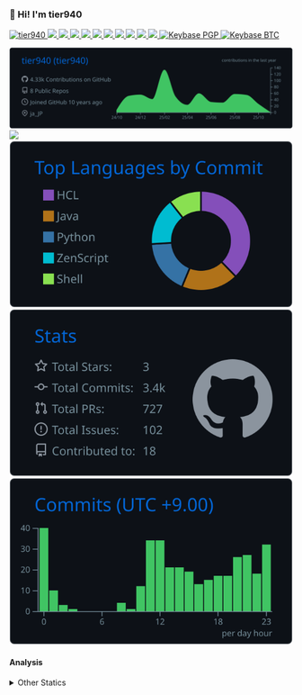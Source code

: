 ### 👋 Hi! I'm tier940

<p align="left"> 
  <a href="https://github.com/tier940/tier940/">
    <img src="https://komarev.com/ghpvc/?username=tier940" alt="tier940" />
  </a>
  <a href="http://twitter.com/tier940">
    <img height="20" src="https://img.shields.io/twitter/follow/tier940?label=Twitter&logo=twitter&style=flat" />
  </a>
  <a href="https://github.com/tier940">
    <img height="20" src="https://img.shields.io/github/followers/tier940?label=follow&logo=github&style=flat" />
  </a>
  <a href="https://www.reddit.com/user/tier940">
    <img height="20" src="https://img.shields.io/reddit/user-karma/combined/tier940?label=Reddit&logo=reddit&style=flat" />
  </a>
  <a href="https://stackoverflow.com/users/17317833/tier940">
    <img height="20" src="https://img.shields.io/stackexchange/stackoverflow/r/17317833?label=StackOverflow&logo=stack-overflow&style=flat" />
  </a>
  <a href="https://zenn.dev/tier940">
    <img height="20" src="https://zenn.badge.nikaera.com/s/tier940/likes" />
  </a>
  <a href="https://zenn.dev/tier940">
    <img height="20" src="https://zenn.badge.nikaera.com/s/tier940/followers" />
  </a>
  <a href="https://zenn.dev/tier940">
    <img height="20" src="https://zenn.badge.nikaera.com/s/tier940/articles" />
  </a>
  <a href="http://qiita.com/tier940">
    <img height="20" src="https://qiita-badge.apiapi.app/s/tier940/posts.svg" />
  </a>
  <a href="http://qiita.com/tier940">
    <img height="20" src="https://qiita-badge.apiapi.app/s/tier940/contributions.svg" />
  </a>
  <a href="https://github.com/tier940/tier940/">
    <img height="20" src="https://github.com/tier940/tier940/actions/workflows/main.yml/badge.svg" />
  </a>
  <a href="https://keybase.io/tier940">
    <img alt="Keybase PGP" src="https://img.shields.io/keybase/pgp/tier940">
  </a>
  <a href="https://keybase.io/tier940">
    <img alt="Keybase BTC" src="https://img.shields.io/keybase/btc/tier940">
  </a>
</p>

[![](https://raw.githubusercontent.com/tier940/tier940/main/profile-summary-card-output/github_dark/0-profile-details.svg)](https://github.com/vn7n24fzkq/github-profile-summary-cards)
[![](https://raw.githubusercontent.com/tier940/tier940/main/profile-summary-card-output/github_dark/1-repos-per-language.svg)](https://github.com/vn7n24fzkq/github-profile-summary-cards) [![](https://raw.githubusercontent.com/tier940/tier940/main/profile-summary-card-output/github_dark/2-most-commit-language.svg)](https://github.com/vn7n24fzkq/github-profile-summary-cards)
[![](https://raw.githubusercontent.com/tier940/tier940/main/profile-summary-card-output/github_dark/3-stats.svg)](https://github.com/vn7n24fzkq/github-profile-summary-cards) [![](https://raw.githubusercontent.com/tier940/tier940/main/profile-summary-card-output/github_dark/4-productive-time.svg)](https://github.com/vn7n24fzkq/github-profile-summary-cards)


#### Analysis
<!-- <img height="150" src="https://github.com/tier940/tier940/blob/master/images/stat.svg" alt="Alternative Text"/> -->

<details>
  <summary>Other Statics</summary>
  <!--START_SECTION:waka-->
![Code Time](http://img.shields.io/badge/Code%20Time-5%2C425%20hrs%2026%20mins-blue)

**🐱 My GitHub Data** 

> 📦 47.5 kB Used in GitHub's Storage 
 > 
> 💼 Opted to Hire
 > 
> 📜 13 Public Repositories 
 > 
> 🔑 6 Private Repositories 
 > 
**I'm an Early 🐤** 

```text
🌞 Morning                2689 commits        ████░░░░░░░░░░░░░░░░░░░░░   16.21 % 
🌆 Daytime                6055 commits        █████████░░░░░░░░░░░░░░░░   36.50 % 
🌃 Evening                6143 commits        █████████░░░░░░░░░░░░░░░░   37.04 % 
🌙 Night                  1700 commits        ███░░░░░░░░░░░░░░░░░░░░░░   10.25 % 
```
📅 **I'm Most Productive on Saturday** 

```text
Monday                   1772 commits        ███░░░░░░░░░░░░░░░░░░░░░░   10.68 % 
Tuesday                  2573 commits        ████░░░░░░░░░░░░░░░░░░░░░   15.51 % 
Wednesday                1995 commits        ███░░░░░░░░░░░░░░░░░░░░░░   12.03 % 
Thursday                 1735 commits        ███░░░░░░░░░░░░░░░░░░░░░░   10.46 % 
Friday                   2390 commits        ████░░░░░░░░░░░░░░░░░░░░░   14.41 % 
Saturday                 3181 commits        █████░░░░░░░░░░░░░░░░░░░░   19.18 % 
Sunday                   2941 commits        ████░░░░░░░░░░░░░░░░░░░░░   17.73 % 
```


📊 **This Week I Spent My Time On** 

```text
🕑︎ Time Zone: Asia/Tokyo

💬 Programming Languages: 
Other                    29 hrs 6 mins       ███████████████░░░░░░░░░░   61.70 % 
YAML                     7 hrs 54 mins       ████░░░░░░░░░░░░░░░░░░░░░   16.77 % 
Markdown                 3 hrs 35 mins       ██░░░░░░░░░░░░░░░░░░░░░░░   07.62 % 
INI                      1 hr 14 mins        █░░░░░░░░░░░░░░░░░░░░░░░░   02.64 % 
Java                     1 hr                █░░░░░░░░░░░░░░░░░░░░░░░░   02.14 % 

🔥 Editors: 
Chrome                   33 hrs 7 mins       ██████████████████░░░░░░░   70.22 % 
VS Code                  13 hrs 1 min        ███████░░░░░░░░░░░░░░░░░░   27.62 % 
IntelliJ IDEA            1 hr 1 min          █░░░░░░░░░░░░░░░░░░░░░░░░   02.16 % 

💻 Operating System: 
Windows                  36 hrs 5 mins       ███████████████████░░░░░░   76.49 % 
Linux                    11 hrs 5 mins       ██████░░░░░░░░░░░░░░░░░░░   23.51 % 
```

**I Mostly Code in Java** 

```text
Java                     13 repos            ████████████░░░░░░░░░░░░░   46.43 % 
HCL                      3 repos             ███░░░░░░░░░░░░░░░░░░░░░░   10.71 % 
ZenScript                3 repos             ███░░░░░░░░░░░░░░░░░░░░░░   10.71 % 
Shell                    2 repos             ██░░░░░░░░░░░░░░░░░░░░░░░   07.14 % 
Python                   2 repos             ██░░░░░░░░░░░░░░░░░░░░░░░   07.14 % 
```



**Timeline**

![Lines of Code chart](https://raw.githubusercontent.com/tier940/tier940/main/assets/bar_graph.png)


 Last Updated on 22/03/2025 00:59:13 UTC
<!--END_SECTION:waka-->
</details>
